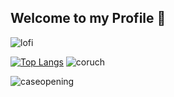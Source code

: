 ## Welcome to my Profile 👋

![lofi](https://github.com/user-attachments/assets/95b48569-af8c-40a5-8186-c572e67940be)


[![Top Langs](https://github-readme-stats.vercel.app/api/top-langs/?username=Spogotenau&layout=compact&theme=tokyonight)](https://github.com/Spogotenau/github-readme-stats)
![coruch](https://github.com/user-attachments/assets/0d186d77-d850-450b-bf0e-6d01b1ad8e71)


![caseopening](https://github.com/user-attachments/assets/059d3d13-a90d-421c-a9e8-4486bf966869)

